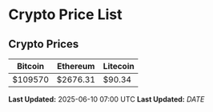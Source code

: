 # Crypto Price List

## Crypto Prices
| Bitcoin | Ethereum | Litecoin |
| ------- | -------- | -------- |
| $109570 | $2676.31 | $90.34 |
**Last Updated:** 2025-06-10 07:00 UTC
**Last Updated:** $DATE$
